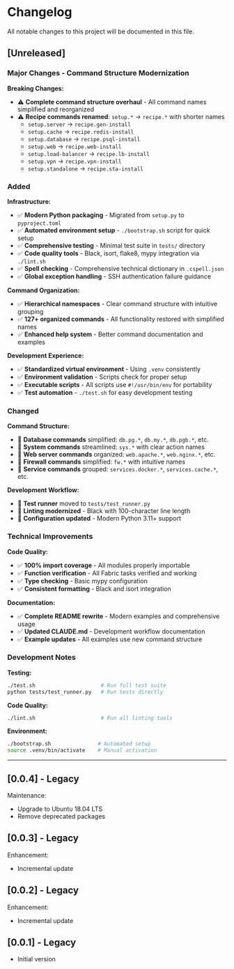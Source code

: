 # Changelog

All notable changes to this project will be documented in this file.

## [Unreleased]

### Major Changes - Command Structure Modernization

**Breaking Changes:**
- ⚠️ **Complete command structure overhaul** - All command names simplified and reorganized
- ⚠️ **Recipe commands renamed**: `setup.*` → `recipe.*` with shorter names
  - `setup.server` → `recipe.gen-install`
  - `setup.cache` → `recipe.redis-install` 
  - `setup.database` → `recipe.psql-install`
  - `setup.web` → `recipe.web-install`
  - `setup.load-balancer` → `recipe.lb-install`
  - `setup.vpn` → `recipe.vpn-install`
  - `setup.standalone` → `recipe.sta-install`

### Added

**Infrastructure:**
- ✅ **Modern Python packaging** - Migrated from `setup.py` to `pyproject.toml`
- ✅ **Automated environment setup** - `./bootstrap.sh` script for quick setup
- ✅ **Comprehensive testing** - Minimal test suite in `tests/` directory
- ✅ **Code quality tools** - Black, isort, flake8, mypy integration via `./lint.sh`
- ✅ **Spell checking** - Comprehensive technical dictionary in `.cspell.json`
- ✅ **Global exception handling** - SSH authentication failure guidance

**Command Organization:**
- ✅ **Hierarchical namespaces** - Clear command structure with intuitive grouping
- ✅ **127+ organized commands** - All functionality restored with simplified names
- ✅ **Enhanced help system** - Better command documentation and examples

**Development Experience:**
- ✅ **Standardized virtual environment** - Using `.venv` consistently
- ✅ **Environment validation** - Scripts check for proper setup
- ✅ **Executable scripts** - All scripts use `#!/usr/bin/env` for portability
- ✅ **Test automation** - `./test.sh` for easy development testing

### Changed

**Command Structure:**
- 🔄 **Database commands** simplified: `db.pg.*`, `db.my.*`, `db.pgb.*`, etc.
- 🔄 **System commands** streamlined: `sys.*` with clear action names
- 🔄 **Web server commands** organized: `web.apache.*`, `web.nginx.*`, etc.
- 🔄 **Firewall commands** simplified: `fw.*` with intuitive names
- 🔄 **Service commands** grouped: `services.docker.*`, `services.cache.*`, etc.

**Development Workflow:**
- 🔄 **Test runner** moved to `tests/test_runner.py`
- 🔄 **Linting modernized** - Black with 100-character line length
- 🔄 **Configuration updated** - Modern Python 3.11+ support

### Technical Improvements

**Code Quality:**
- ✅ **100% import coverage** - All modules properly importable
- ✅ **Function verification** - All Fabric tasks verified and working
- ✅ **Type checking** - Basic mypy configuration
- ✅ **Consistent formatting** - Black and isort integration

**Documentation:**
- ✅ **Complete README rewrite** - Modern examples and comprehensive usage
- ✅ **Updated CLAUDE.md** - Development workflow documentation
- ✅ **Example updates** - All examples use new command structure

### Development Notes

**Testing:**
```bash
./test.sh                     # Run full test suite
python tests/test_runner.py   # Run tests directly
```

**Code Quality:**
```bash
./lint.sh                     # Run all linting tools
```

**Environment:**
```bash
./bootstrap.sh               # Automated setup
source .venv/bin/activate    # Manual activation
```

---

## [0.0.4] - Legacy

Maintenance:
- Upgrade to Ubuntu 18.04 LTS
- Remove deprecated packages

## [0.0.3] - Legacy

Enhancement:
- Incremental update

## [0.0.2] - Legacy

Enhancement:
- Incremental update

## [0.0.1] - Legacy

- Initial version
